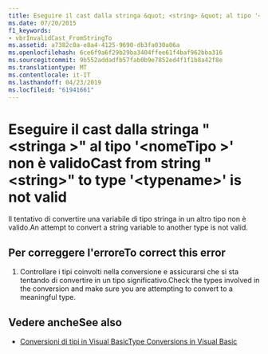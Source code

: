 ```yaml
---
title: Eseguire il cast dalla stringa &quot; <string> &quot; al tipo '<typename>' non è valido
ms.date: 07/20/2015
f1_keywords:
- vbrInvalidCast_FromStringTo
ms.assetid: a7382c0a-e8a4-4125-9690-db3fa030a06a
ms.openlocfilehash: 6ce6f9a6f29b29ba3404ffee61f4baf962bba316
ms.sourcegitcommit: 9b552addadfb57fab0b9e7852ed4f1f1b8a42f8e
ms.translationtype: MT
ms.contentlocale: it-IT
ms.lasthandoff: 04/23/2019
ms.locfileid: "61941661"
---
```

# <a name="cast-from-string-quotstringquot-to-type-typename-is-not-valid"></a><span data-ttu-id="d3b1f-102">Eseguire il cast dalla stringa &quot; \<stringa >&quot; al tipo '\<nomeTipo >' non è valido</span><span class="sxs-lookup"><span data-stu-id="d3b1f-102">Cast from string &quot;\<string>&quot; to type '\<typename>' is not valid</span></span>
<span data-ttu-id="d3b1f-103">Il tentativo di convertire una variabile di tipo stringa in un altro tipo non è valido.</span><span class="sxs-lookup"><span data-stu-id="d3b1f-103">An attempt to convert a string variable to another type is not valid.</span></span>  
  
## <a name="to-correct-this-error"></a><span data-ttu-id="d3b1f-104">Per correggere l'errore</span><span class="sxs-lookup"><span data-stu-id="d3b1f-104">To correct this error</span></span>  
  
1. <span data-ttu-id="d3b1f-105">Controllare i tipi coinvolti nella conversione e assicurarsi che si sta tentando di convertire in un tipo significativo.</span><span class="sxs-lookup"><span data-stu-id="d3b1f-105">Check the types involved in the conversion and make sure you are attempting to convert to a meaningful type.</span></span>  
  
## <a name="see-also"></a><span data-ttu-id="d3b1f-106">Vedere anche</span><span class="sxs-lookup"><span data-stu-id="d3b1f-106">See also</span></span>

- [<span data-ttu-id="d3b1f-107">Conversioni di tipi in Visual Basic</span><span class="sxs-lookup"><span data-stu-id="d3b1f-107">Type Conversions in Visual Basic</span></span>](../../visual-basic/programming-guide/language-features/data-types/type-conversions.md)
